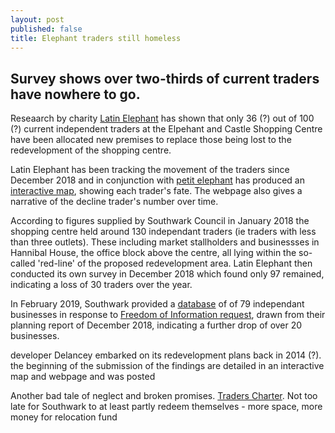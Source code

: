 ```yaml
---
layout: post
published: false
title: Elephant traders still homeless
---
```

## Survey shows over two-thirds of current traders have nowhere to go.

Reseaarch by charity [Latin Elephant](https://latinelephant.org/) has shown that only 36 (?) out of 100 (?) current independent traders at the Elpehant and Castle Shopping Centre have been allocated new premises to replace those being lost to the redevelopment of the shopping centre.

Latin Elephant has been tracking the movement of the traders since December 2018 and in conjunction with [petit elephant](https://twitter.com/elephant_petit) has produced an [interactive map](https://latinelephant.org/map/#Q5), showing each trader's fate. The webpage also gives a narrative of the decline trader's number over time.

According to figures supplied by Southwark Council in January 2018 the shopping centre held around 130 independant traders (ie traders with less than three outlets).  These including market stallholders and businessses in Hannibal House, the office block above the centre, all lying within the so-called 'red-line' of the proposed redevelopment area.  Latin Elephant then conducted its own survey in December 2018 which found only 97 remained, indicating a loss of 30 traders over the year.

In February 2019, Southwark provided a [database](https://www.whatdotheyknow.com/request/555280/response/1334948/attach/2/190321%20For%20FOI%20EC%20traders.pdf%201037530.pdf) of of 79 independant businesses in response to [Freedom of Information request](https://www.whatdotheyknow.com/request/independently_owned_retail_busin?nocache=incoming-1334948#incoming-1334948), drawn from their planning report of December 2018, indicating a further drop of over 20 businesses.



developer Delancey embarked on its redevelopment plans back in 2014 (?).  the beginning of the submission of the findings are detailed in an interactive map and webpage and was posted

Another bad tale of neglect and broken promises.  [Traders Charter](http://35percent.org/2017-04-02-traders-charter-broken-promises/).  Not too late for Southwark to at least partly redeem themselves - more space, more money for relocation fund
